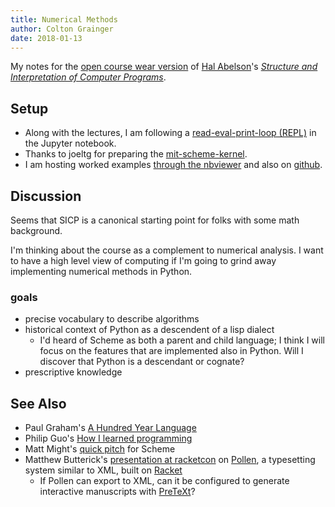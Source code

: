 ```yaml
---
title: Numerical Methods 
author: Colton Grainger
date: 2018-01-13
---
```


My notes for the [open course wear version](https://ocw.mit.edu/courses/electrical-engineering-and-computer-science/6-001-structure-and-interpretation-of-computer-programs-spring-2005/index.htm) of [Hal Abelson](https://en.wikipedia.org/wiki/Hal_Abelson)'s *[Structure and Interpretation of Computer Programs](https://mitpress.mit.edu/sicp/full-text/book/book.html)*.

## Setup 

- Along with the lectures, I am following a [read-eval-print-loop (REPL)](https://en.wikipedia.org/wiki/Read%E2%80%93eval%E2%80%93print_loop) in the Jupyter notebook.
- Thanks to joeltg for preparing the [mit-scheme-kernel](https://github.com/joeltg/mit-scheme-kernel).
- I am hosting worked examples [through the nbviewer](https://nbviewer.jupyter.org/github/coltongrainger/notebooks/tree/master/compsci/) and also on [github](https://github.com/coltongrainger/notebooks/tree/master/compsci).

## Discussion 

Seems that SICP is a canonical starting point for folks with some math background. 

I'm thinking about the course as a complement to numerical analysis. I want to have a high level view of computing if I'm going to grind away implementing numerical methods in Python.

### goals 

- precise vocabulary to describe algorithms 
- historical context of Python as a descendent of a lisp dialect
  - I'd heard of Scheme as both a parent and child language; I think I will focus on the features that are implemented also in Python. Will I discover that Python is a descendant or cognate?
- prescriptive knowledge

## See Also 

- Paul Graham's [A Hundred Year Language](http://www.paulgraham.com/hundred.html)
- Philip Guo's [How I learned programming](http://www.pgbovine.net/how-i-learned-programming.htm)
- Matt Might's [quick pitch](http://matt.might.net/articles/best-programming-languages/#scheme) for Scheme
- Matthew Butterick's [presentation at racketcon](https://www.youtube.com/watch?v=IMz09jYOgoc) on [Pollen](http://docs.racket-lang.org/pollen/), a typesetting system similar to XML, built on [Racket](https://en.wikipedia.org/wiki/Racket_(programming_language))
  - If Pollen can export to XML, can it be configured to generate interactive manuscripts with [PreTeXt](http://mathbook.pugetsound.edu/index.html)?
